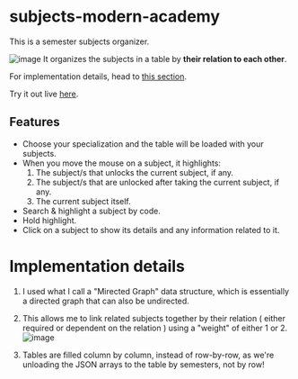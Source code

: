 # subjects-modern-academy
This is a semester subjects organizer.

![image](https://github.com/SHADOWZXCV/subjects-modern-academy/assets/34347098/6df9a1e9-308f-4305-8334-d2111c0e569c)
It organizes the subjects in a table by **their relation to each other**.

For implementation details, head to [this section](#implementation-details).

Try it out live [here](https://shadowzxcv.github.io/subjects-modern-academy/).

## Features
- Choose your specialization and the table will be loaded with your subjects.
- When you move the mouse on a subject, it highlights:
  1. The subject/s that unlocks the current subject, if any.
  2. The subject/s that are unlocked after taking the current subject, if any.
  3. The current subject itself.
- Search & highlight a subject by code.
- Hold highlight.
- Click on a subject to show its details and any information related to it.

# Implementation details
1. I used what I call a "Mirected Graph" data structure, which is essentially a directed graph that can also be undirected.
2. This allows me to link related subjects together by their relation ( either required or dependent on the relation ) using a "weight" of either 1 or 2.
![image](https://github.com/SHADOWZXCV/subjects-modern-academy/assets/34347098/d62b663d-d6ed-4fd2-b7ab-ac06fd07b9de)

3. Tables are filled column by column, instead of row-by-row, as we're unloading the JSON arrays to the table by semesters, not by row!
